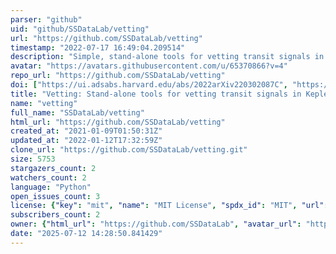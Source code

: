 ```yaml
---
parser: "github"
uid: "github/SSDataLab/vetting"
url: "https://github.com/SSDataLab/vetting"
timestamp: "2022-07-17 16:49:04.209514"
description: "Simple, stand-alone tools for vetting transit signals in Kepler, K2 and TESS data"
avatar: "https://avatars.githubusercontent.com/u/65370866?v=4"
repo_url: "https://github.com/SSDataLab/vetting"
doi: ["https://ui.adsabs.harvard.edu/abs/2022arXiv220302087C", "https://ui.adsabs.harvard.edu/abs/2021RNAAS...5..262H", "https://ui.adsabs.harvard.edu/abs/2022ascl.soft03022H/abstract"]
title: "Vetting: Stand-alone tools for vetting transit signals in Kepler, K2 and TESS data"
name: "vetting"
full_name: "SSDataLab/vetting"
html_url: "https://github.com/SSDataLab/vetting"
created_at: "2021-01-09T01:50:31Z"
updated_at: "2022-01-12T17:32:59Z"
clone_url: "https://github.com/SSDataLab/vetting.git"
size: 5753
stargazers_count: 2
watchers_count: 2
language: "Python"
open_issues_count: 3
license: {"key": "mit", "name": "MIT License", "spdx_id": "MIT", "url": "https://api.github.com/licenses/mit", "node_id": "MDc6TGljZW5zZTEz"}
subscribers_count: 2
owner: {"html_url": "https://github.com/SSDataLab", "avatar_url": "https://avatars.githubusercontent.com/u/65370866?v=4", "login": "SSDataLab", "type": "Organization"}
date: "2025-07-12 14:28:50.841429"
---
```

